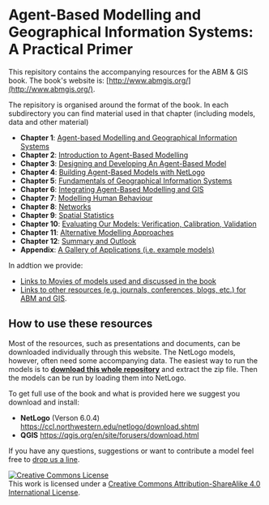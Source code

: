 # Agent-Based Modelling and Geographical Information Systems: A Practical Primer

This repisitory contains the accompanying resources for the ABM & GIS book. The book's website is: [http://www.abmgis.org/](http://www.abmgis.org/).

The repisitory is organised around the format of the book. In each subdirectory you can find material used in that chapter (including models, data and other material)

* **Chapter 1**: [Agent-based Modelling and Geographical Information Systems](Chapter01-ABMGIS)
* **Chapter 2**: [Introduction to Agent-Based Modelling](Chapter02-IntroToABM)
* **Chapter 3**: [Designing and Developing An Agent-Based   Model](Chapter03-DevelopingABM)
* **Chapter 4**: [Building Agent-Based Models with NetLogo](Chapter04-NetLogo)
* **Chapter 5**: [Fundamentals of Geographical Information Systems](Chapter05-GIS)
* **Chapter 6**: [Integrating Agent-Based Modelling and GIS](Chapter06-IntegratingABMandGIS)
* **Chapter 7**: [Modelling Human Behaviour](Chapter07-ModellingHumanBehaviour)
* **Chapter 8**: [Networks](Chapter08-Networks)
* **Chapter 9**: [Spatial Statistics](Chapter09-SpatialStatistics)
* **Chapter 10**: [Evaluating Our Models: Verification, Calibration, Validation](Chapter10-EvaluatingModels)
* **Chapter 11**: [Alternative Modelling Approaches](Chapter11-AlternativeModellingApproaches)
* **Chapter 12**: [Summary and Outlook](Chapter12-SummaryAndOutlook)
* **Appendix**: [A Gallery of Applications (i.e. example models)](AppendixA)

In addtion we provide:

* [Links to Movies of models used and discussed in the book](YouTube_Movies.md) 
* [Links to other resources (e.g. journals, conferences, blogs, etc.) for ABM and GIS](Links.md). 

## How to use these resources

Most of the resources, such as presentations and documents, can be downloaded individually through this website. The NetLogo models, however, often need some accompanying data. The easiest way to run the models is to **[download this whole repository](https://github.com/abmgis/abmgis/archive/master.zip)** and extract the zip file. Then the models can be run by loading them into NetLogo.

To get full use of the book and what is provided here we suggest you download and install:

* **NetLogo** (Verson 6.0.4) <https://ccl.northwestern.edu/netlogo/download.shtml>
* **QGIS** <https://qgis.org/en/site/forusers/download.html>

If you have any questions, suggestions or want to contribute a model feel free to [drop us a line](https://www.abmgis.org/#authors).

<a rel="license" href="http://creativecommons.org/licenses/by-sa/4.0/"><img alt="Creative Commons
License" style="border-width:0" src="https://i.creativecommons.org/l/by-sa/4.0/88x31.png" /></a><br
/>This work is licensed under a <a rel="license"
href="http://creativecommons.org/licenses/by-sa/4.0/">Creative Commons Attribution-ShareAlike 4.0
International License</a>.
